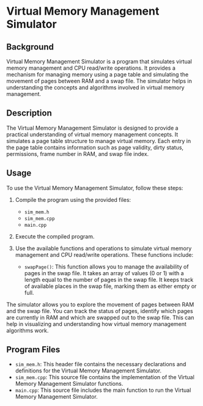 # Virtual Memory Management Simulator

## Background

Virtual Memory Management Simulator is a program that simulates virtual memory management and CPU read/write operations. It provides a mechanism for managing memory using a page table and simulating the movement of pages between RAM and a swap file. The simulator helps in understanding the concepts and algorithms involved in virtual memory management.

## Description

The Virtual Memory Management Simulator is designed to provide a practical understanding of virtual memory management concepts. It simulates a page table structure to manage virtual memory. Each entry in the page table contains information such as page validity, dirty status, permissions, frame number in RAM, and swap file index.
## Usage

To use the Virtual Memory Management Simulator, follow these steps:

1. Compile the program using the provided files:
   - `sim_mem.h`
   - `sim_mem.cpp`
   - `main.cpp`

2. Execute the compiled program.

3. Use the available functions and operations to simulate virtual memory management and CPU read/write operations. These functions include:
   - `swapPage()`: This function allows you to manage the availability of pages in the swap file. It takes an array of values (0 or 1) with a length equal to the number of pages in the swap file. It keeps track of available places in the swap file, marking them as either empty or full.

The simulator allows you to explore the movement of pages between RAM and the swap file. You can track the status of pages, identify which pages are currently in RAM and which are swapped out to the swap file. This can help in visualizing and understanding how virtual memory management algorithms work.

## Program Files

- `sim_mem.h`: This header file contains the necessary declarations and definitions for the Virtual Memory Management Simulator.
- `sim_mem.cpp`: This source file contains the implementation of the Virtual Memory Management Simulator functions.
- `main.cpp`: This source file includes the main function to run the Virtual Memory Management Simulator.


